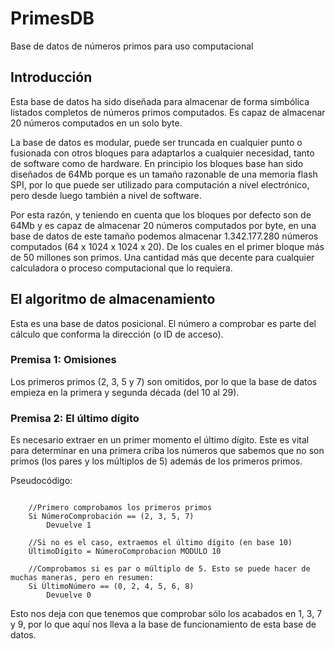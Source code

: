 # PrimesDB
Base de datos de números primos para uso computacional

## Introducción

Esta base de datos ha sido diseñada para almacenar de forma simbólica listados completos de números primos computados. Es capaz de almacenar 20 números computados en un solo byte.

La base de datos es modular, puede ser truncada en cualquier punto o fusionada con otros bloques para adaptarlos a cualquier necesidad, tanto de software como de hardware. En principio los bloques base han sido diseñados de 64Mb porque es un tamaño razonable de una memoria flash SPI, por lo que puede ser utilizado para computación a nivel electrónico, pero desde luego también a nivel de software.

Por esta razón, y teniendo en cuenta que los bloques por defecto son de 64Mb y es capaz de almacenar 20 números computados por byte, en una base de datos de este tamaño podemos almacenar 1.342.177.280 números computados (64 x 1024 x 1024 x 20). De los cuales en el primer bloque más de 50 millones son primos. Una cantidad más que decente para cualquier calculadora o proceso computacional que lo requiera.

## El algoritmo de almacenamiento

Esta es una base de datos posicional. El número a comprobar es parte del cálculo que conforma la dirección (o ID de acceso).

### Premisa 1: Omisiones

Los primeros primos (2, 3, 5 y 7) son omitidos, por lo que la base de datos empieza en la primera y segunda década (del 10 al 29).

### Premisa 2: El último dígito

Es necesario extraer en un primer momento el último dígito. Este es vital para determinar en una primera criba los números que sabemos que no son primos (los pares y los múltiplos de 5) además de los primeros primos.

Pseudocódigo:

~~~

    //Primero comprobamos los primeros primos
    Si NúmeroComprobación == (2, 3, 5, 7)
        Devuelve 1

    //Si no es el caso, extraemos el último dígito (en base 10)
    ÚltimoDígito = NúmeroComprobacion MODULO 10

    //Comprobamos si es par o múltiplo de 5. Esto se puede hacer de muchas maneras, pero en resumen:
    Si ÚltimoNúmero == (0, 2, 4, 5, 6, 8)
        Devuelve 0

~~~

Esto nos deja con que tenemos que comprobar sólo los acabados en 1, 3, 7 y 9, por lo que aquí nos lleva a la base de funcionamiento de esta base de datos.